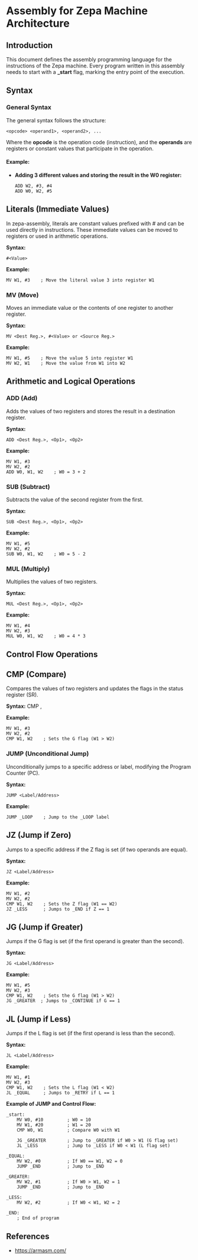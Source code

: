 
# Assembly for Zepa Machine Architecture

## Introduction
This document defines the assembly programming language for the instructions of the Zepa machine. Every program written in this assembly needs to start with a **_start** flag, marking the entry point of the execution.

## Syntax

### General Syntax
The general syntax follows the structure:

```
<opcode> <operand1>, <operand2>, ...
```

Where the **opcode** is the operation code (instruction), and the **operands** are registers or constant values that participate in the operation.

#### Example:
- **Adding 3 different values and storing the result in the W0 register:**
    ```
    ADD W2, #3, #4
    ADD W0, W2, #5
    ```
## Literals (Immediate Values)
In zepa-assembly, literals are constant values prefixed with # and can be used directly in instructions. These immediate values can be moved to registers or used in arithmetic operations.

**Syntax:**
```
#<Value>
```

**Example:**
```
MV W1, #3    ; Move the literal value 3 into register W1
```

### MV (Move)
Moves an immediate value or the contents of one register to another register.

**Syntax:**
```
MV <Dest Reg.>, #<Value> or <Source Reg.>
```
**Example:**
```
MV W1, #5    ; Move the value 5 into register W1
MV W2, W1    ; Move the value from W1 into W2
```

## Arithmetic and Logical Operations

### ADD (Add)
Adds the values of two registers and stores the result in a destination register.

**Syntax:**
```
ADD <Dest Reg.>, <Op1>, <Op2>
```

**Example:**
```
MV W1, #3
MV W2, #2
ADD W0, W1, W2    ; W0 = 3 + 2
```

### SUB (Subtract)
Subtracts the value of the second register from the first.

**Syntax:**
```
SUB <Dest Reg.>, <Op1>, <Op2>
```

**Example:**
```
MV W1, #5
MV W2, #2
SUB W0, W1, W2    ; W0 = 5 - 2
```

### MUL (Multiply)
Multiplies the values of two registers.

**Syntax:**
```
MUL <Dest Reg.>, <Op1>, <Op2>
```

**Example:**
```
MV W1, #4
MV W2, #3
MUL W0, W1, W2    ; W0 = 4 * 3
```

## Control Flow Operations

## CMP (Compare)
Compares the values of two registers and updates the flags in the status register (SR).

**Syntax:**
CMP <Op1>, <Op2>

**Example:**
```
MV W1, #3
MV W2, #2
CMP W1, W2    ; Sets the G flag (W1 > W2)
```

### JUMP (Unconditional Jump)
Unconditionally jumps to a specific address or label, modifying the Program Counter (PC).

**Syntax:**
```
JUMP <Label/Address>
```

**Example:**
```
JUMP _LOOP    ; Jump to the _LOOP label
```

## JZ (Jump if Zero)
Jumps to a specific address if the Z flag is set (if two operands are equal).

**Syntax:**
```
JZ <Label/Address>
```

**Example:**
```
MV W1, #2
MV W2, #2
CMP W1, W2    ; Sets the Z flag (W1 == W2)
JZ _LESS      ; Jumps to _END if Z == 1
```

## JG (Jump if Greater)
Jumps if the G flag is set (if the first operand is greater than the second).

**Syntax:**
```
JG <Label/Address>
```

**Example:**
```
MV W1, #5
MV W2, #3
CMP W1, W2    ; Sets the G flag (W1 > W2)
JG _GREATER  ; Jumps to _CONTINUE if G == 1
```

## JL (Jump if Less)
Jumps if the L flag is set (if the first operand is less than the second).

**Syntax:**
```
JL <Label/Address>
```

**Example:**
```
MV W1, #1
MV W2, #3
CMP W1, W2    ; Sets the L flag (W1 < W2)
JL _EQUAL     ; Jumps to _RETRY if L == 1
```

**Example of JUMP and Control Flow:**
```
_start:
    MV W0, #10         ; W0 = 10
    MV W1, #20         ; W1 = 20
    CMP W0, W1         ; Compare W0 with W1

    JG _GREATER        ; Jump to _GREATER if W0 > W1 (G flag set)
    JL _LESS           ; Jump to _LESS if W0 < W1 (L flag set)

_EQUAL:
    MV W2, #0          ; If W0 == W1, W2 = 0
    JUMP _END          ; Jump to _END

_GREATER:
    MV W2, #1          ; If W0 > W1, W2 = 1
    JUMP _END          ; Jump to _END

_LESS:
    MV W2, #2          ; If W0 < W1, W2 = 2

_END:
    ; End of program
```

## References

- https://armasm.com/